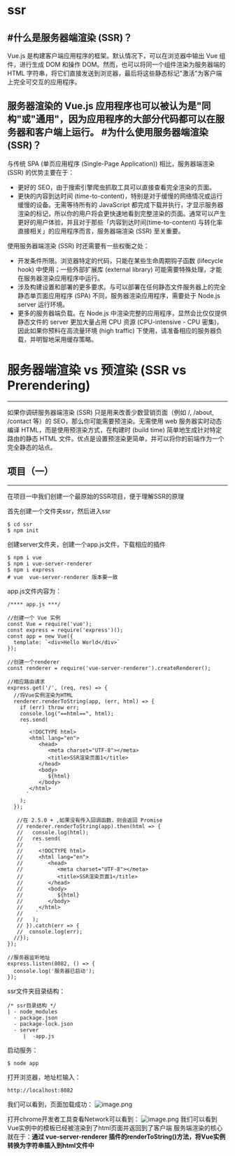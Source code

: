 # ssr

#什么是服务器端渲染 (SSR)？
----
Vue.js 是构建客户端应用程序的框架。默认情况下，可以在浏览器中输出 Vue 组件，进行生成 DOM 和操作 DOM。然而，也可以将同一个组件渲染为服务器端的 HTML 字符串，将它们直接发送到浏览器，最后将这些静态标记"激活"为客户端上完全可交互的应用程序。

服务器渲染的 Vue.js 应用程序也可以被认为是"同构"或"通用"，因为应用程序的大部分代码都可以在**服务器**和**客户端**上运行。
#为什么使用服务器端渲染 (SSR)？
----

与传统 SPA (单页应用程序 (Single-Page Application)) 相比，服务器端渲染 (SSR) 的优势主要在于：
* 更好的 SEO，由于搜索引擎爬虫抓取工具可以直接查看完全渲染的页面。
* 更快的内容到达时间 (time-to-content)，特别是对于缓慢的网络情况或运行缓慢的设备。无需等待所有的 JavaScript 都完成下载并执行，才显示服务器渲染的标记，所以你的用户将会更快速地看到完整渲染的页面。通常可以产生更好的用户体验，并且对于那些「内容到达时间(time-to-content) 与转化率直接相关」的应用程序而言，服务器端渲染 (SSR) 至关重要。

使用服务器端渲染 (SSR) 时还需要有一些权衡之处：
* 开发条件所限。浏览器特定的代码，只能在某些生命周期钩子函数 (lifecycle hook) 中使用；一些外部扩展库 (external library) 可能需要特殊处理，才能在服务器渲染应用程序中运行。
* 涉及构建设置和部署的更多要求。与可以部署在任何静态文件服务器上的完全静态单页面应用程序 (SPA) 不同，服务器渲染应用程序，需要处于 Node.js server 运行环境。
* 更多的服务器端负载。在 Node.js 中渲染完整的应用程序，显然会比仅仅提供静态文件的 server 更加大量占用 CPU 资源 (CPU-intensive - CPU 密集)，因此如果你预料在高流量环境 (high traffic) 下使用，请准备相应的服务器负载，并明智地采用缓存策略。
# 服务器端渲染 vs 预渲染 (SSR vs Prerendering)
----
如果你调研服务器端渲染 (SSR) 只是用来改善少数营销页面（例如 /, /about, /contact 等）的 SEO，那么你可能需要预渲染。无需使用 web 服务器实时动态编译 HTML，而是使用预渲染方式，在构建时 (build time) 简单地生成针对特定路由的静态 HTML 文件。优点是设置预渲染更简单，并可以将你的前端作为一个完全静态的站点。

## 项目（一）
----
在项目一中我们创建一个最原始的SSR项目，便于理解SSR的原理

首先创建一个文件夹ssr，然后进入ssr
```
$ cd ssr
$ npm init
```
创建server文件夹，创建一个app.js文件，下载相应的插件
```
$ npm i vue
$ npm i vue-server-renderer
$ npm i express
# vue  vue-server-renderer 版本要一致
```
app.js文件内容为：
```
/**** app.js ***/

//创建一个 Vue 实例
const Vue = require('vue');
const express = require('express')();
const app = new Vue({
  template: `<div>Hello World</div>`
});

//创建一个renderer
const renderer = require('vue-server-renderer').createRenderer();

//相应路由请求
express.get('/', (req, res) => {
  //将Vue实例渲染为HTML
  renderer.renderToString(app, (err, html) => {
    if (err) throw err;
    console.log("==html==", html);
    res.send(
      `
       <!DOCTYPE html>
       <html lang="en">
          <head>
             <meta charset="UTF-8"></meta>
             <title>SSR渲染页面1</title>
          </head>
          <body>
             ${html}
          </body>
       </html>
      `
    );
  });

   //在 2.5.0 + ,如果没有传入回调函数，则会返回 Promise
   // renderer.renderToString(app).then(html => {
   //   console.log(html);
   //   res.send(
   //     `
   //     <!DOCTYPE html>
   //     <html lang="en">
   //        <head>
   //           <meta charset="UTF-8"></meta>
   //           <title>SSR渲染页面1</title>
   //        </head>
   //        <body>
   //           ${html}
   //        </body>
   //     </html>
   //    `
   //   );
   // }).catch(err => {
   //  console.log(err);
  //});
});

//服务器监听地址
express.listen(8082, () => {
  console.log('服务器已启动');
});

```
ssr文件夹目录结构：
```
/* ssr目录结构 */
| - node_modules
  - package.json
  - package-lock.json
  - server
     |  -app.js
```
启动服务：
```
$ node app
```
打开浏览器，地址栏输入：
```
http://localhost:8082
```
我们可以看到，页面加载成功：
![image.png](https://upload-images.jianshu.io/upload_images/13178554-06c2dae179cf350a.png?imageMogr2/auto-orient/strip%7CimageView2/2/w/1240)

打开chrome开发者工具查看Network可以看到：
![image.png](https://upload-images.jianshu.io/upload_images/13178554-aa7e058bf16ae253.png?imageMogr2/auto-orient/strip%7CimageView2/2/w/1240)
我们可以看到Vue实例中的模板已经被渲染到了html页面并返回到了客户端
服务端渲染的核心就在于：**通过 vue-server-renderer 插件的renderToString()方法，将Vue实例转换为字符串插入到html文件中**